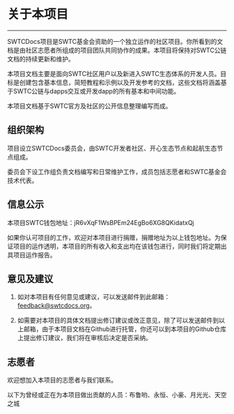 # 关于本项目

***

SWTCDocs项目是SWTC基金会资助的一个独立运作的社区项目。你所看到的文档是由社区志愿者所组成的项目团队共同协作的成果。本项目将保持对SWTC公链文档的持续更新和维护。

本项目文档主要是面向SWTC社区用户以及新进入SWTC生态体系的开发人员。目标是创建包含基本信息，简短教程和示例以及开发参考的文档，这些文档将涵盖基于SWTC公链与dapps交互或开发dapp的所有基本和中间功能。

本项目文档基于SWTC官方及社区的公开信息整理编写而成。

## 组织架构

项目设立SWTCDocs委员会，由SWTC开发者社区、开心生态节点和起航生态节点组成。

委员会下设工作组负责文档编写和日常维护工作，成员包括志愿者和SWTC基金会技术代表。

## 信息公示

本项目SWTC钱包地址：jR6vXqF1WsBPEm24EgBo6XG8QKidatxQj

如果你认可项目的工作，欢迎对本项目进行捐赠，捐赠地址为以上钱包地址。为保证项目的运作透明，本项目的所有收入和支出均在该钱包进行，同时我们将定期出具项目运作报告。

## 意见及建议

1. 如对本项目有任何意见或建议，可以发送邮件到此邮箱：feedback@swtcdocs.org。

2. 如需要对本项目的具体文档提出修订建议或改正意见，除了可以发送邮件到以上邮箱，由于本项目文档在Github进行托管，你还可以到本项目的Github仓库上提出修订建议，我们将在审核后决定是否采纳。

## 志愿者

欢迎想加入本项目的志愿者与我们联系。

以下为曾经或正在为本项目做出贡献的人员：布鲁哟、永恒、小豪、月光光、天空之城